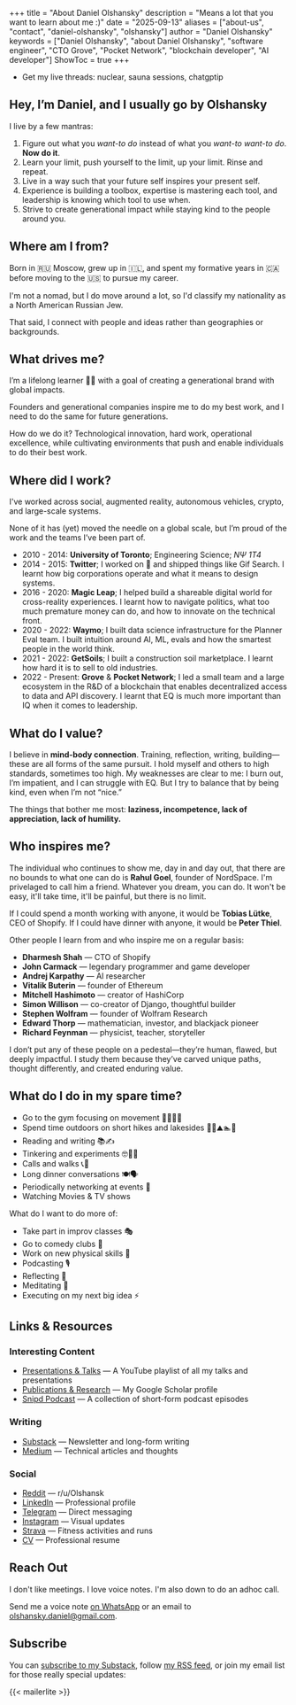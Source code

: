 +++
title = "About Daniel Olshansky"
description = "Means a lot that you want to learn about me :)"
date = "2025-09-13"
aliases = ["about-us", "contact", "daniel-olshansky", "olshansky"]
author = "Daniel Olshansky"
keywords = ["Daniel Olshansky", "about Daniel Olshansky", "software engineer", "CTO Grove", "Pocket Network", "blockchain developer", "AI developer"]
ShowToc = true
+++

- Get my live threads: nuclear, sauna sessions, chatgptip

## Hey, I’m Daniel, and I usually go by Olshansky

I live by a few mantras:

1. Figure out what you _want-to do_ instead of what you _want-to want-to do_. **Now do it**.
2. Learn your limit, push yourself to the limit, up your limit. Rinse and repeat.
3. Live in a way such that your future self inspires your present self.
4. Experience is building a toolbox, expertise is mastering each tool, and leadership is knowing which tool to use when.
5. Strive to create generational impact while staying kind to the people around you.

## Where am I from?

Born in 🇷🇺 Moscow, grew up in 🇮🇱, and spent my formative years in 🇨🇦 before moving to the 🇺🇸 to pursue my career.

I'm not a nomad, but I do move around a lot, so I'd classify my nationality as a North American Russian Jew.

That said, I connect with people and ideas rather than geographies or backgrounds.

## What drives me?

I’m a lifelong learner 🧑‍🎓 with a goal of creating a generational brand with global impacts.

Founders and generational companies inspire me to do my best work, and I need to do the same for future generations.

How do we do it? Technological innovation, hard work, operational excellence, while cultivating environments that push and enable individuals to do their best work.

## Where did I work?

I've worked across social, augmented reality, autonomous vehicles, crypto, and large-scale systems.

None of it has (yet) moved the needle on a global scale, but I’m proud of the work and the teams I’ve been part of.

- 2010 - 2014: **University of Toronto**; Engineering Science; _NΨ 1T4_
- 2014 - 2015: **Twitter**; I worked on 📱 and shipped things like Gif Search. I learnt how big corporations operate and what it means to design systems.
- 2016 - 2020: **Magic Leap**; I helped build a shareable digital world for cross-reality experiences. I learnt how to navigate politics, what too much premature money can do, and how to innovate on the technical front.
- 2020 - 2022: **Waymo**; I built data science infrastructure for the Planner Eval team. I built intuition around AI, ML, evals and how the smartest people in the world think.
- 2021 - 2022: **GetSoils**; I built a construction soil marketplace. I learnt how hard it is to sell to old industries.
- 2022 - Present: **Grove** & **Pocket Network**; I led a small team and a large ecosystem in the R&D of a blockchain that enables decentralized access to data and API discovery. I learnt that EQ is much more important than IQ when it comes to leadership.

## What do I value?

I believe in **mind-body connection**. Training, reflection, writing, building—these are all forms of the same pursuit. I hold myself and others to high standards, sometimes too high. My weaknesses are clear to me: I burn out, I’m impatient, and I can struggle with EQ. But I try to balance that by being kind, even when I’m not “nice.”

The things that bother me most: **laziness, incompetence, lack of appreciation, lack of humility.**

## Who inspires me?

The individual who continues to show me, day in and day out, that there are no
bounds to what one can do is **Rahul Goel**, founder of NordSpace. I'm privelaged
to call him a friend. Whatever you dream, you can do. It won't be easy, it'll take
time, it'll be painful, but there is no limit.

If I could spend a month working with anyone, it would be **Tobias Lütke**, CEO of Shopify.
If I could have dinner with anyone, it would be **Peter Thiel**.

Other people I learn from and who inspire me on a regular basis:

- **Dharmesh Shah** — CTO of Shopify
- **John Carmack** — legendary programmer and game developer
- **Andrej Karpathy** — AI researcher
- **Vitalik Buterin** — founder of Ethereum
- **Mitchell Hashimoto** — creator of HashiCorp
- **Simon Willison** — co-creator of Django, thoughtful builder
- **Stephen Wolfram** — founder of Wolfram Research
- **Edward Thorp** — mathematician, investor, and blackjack pioneer
- **Richard Feynman** — physicist, teacher, storyteller

I don’t put any of these people on a pedestal—they’re human, flawed, but deeply impactful.
I study them because they’ve carved unique paths, thought differently, and created enduring value.

## What do I do in my spare time?

- Go to the gym focusing on movement 🏋🏽🤸💪
- Spend time outdoors on short hikes and lakesides 🥾🌲⛰🏊🌊
- Reading and writing 📚✍️
- Tinkering and experiments 🤓👨‍💻
- Calls and walks 📞🚶
- Long dinner conversations 🍽🗣
- Periodically networking at events 🤝
- Watching Movies & TV shows

What do I want to do more of:

- Take part in improv classes 🎭
- Go to comedy clubs 🎤
- Work on new physical skills 🤹
- Podcasting 🎙
- Reflecting 📝
- Meditating 🧘
- Executing on my next big idea ⚡

## Links & Resources

### Interesting Content

- [Presentations & Talks](https://www.youtube.com/playlist?list=PLeHvNSh0enXSflgNf-YC6jW6K3Fh4cS5E) — A YouTube playlist of all my talks and presentations
- [Publications & Research](https://scholar.google.com/citations?user=pkPj80UAAAAJ&hl=en&oi=sra) — My Google Scholar profile
- [Snipd Podcast](https://olshansky.notion.site/768504560fd54cdaa7e24b6c3f31a21e) — A collection of short-form podcast episodes

### Writing

- [Substack](https://olshansky.substack.com) — Newsletter and long-form writing
- [Medium](https://olshansky.medium.com) — Technical articles and thoughts

### Social

- [Reddit](https://www.reddit.com/user/Olshansk/) — r/u/Olshansk
- [LinkedIn](https://www.linkedin.com/in/dolshansky/) — Professional profile
- [Telegram](https://t.me/dolshansky) — Direct messaging
- [Instagram](https://instagram.com/olshansk) — Visual updates
- [Strava](https://www.strava.com/athletes/65389405) — Fitness activities and runs
- [CV](/pdfs/resume.pdf) — Professional resume

## Reach Out

I don't like meetings. I love voice notes. I'm also down to do an adhoc call.

Send me a voice note [on WhatsApp](https://wa.me/4157355911) or an email to [olshansky.daniel@gmail.com](mailto:olshansky.daniel@gmail.com).

## Subscribe

You can [subscribe to my Substack](https://olshansky.substack.com), follow [my RSS feed](https://olshansky.info/index.xml), or join my email list for those really special updates:

{{< mailerlite >}}
